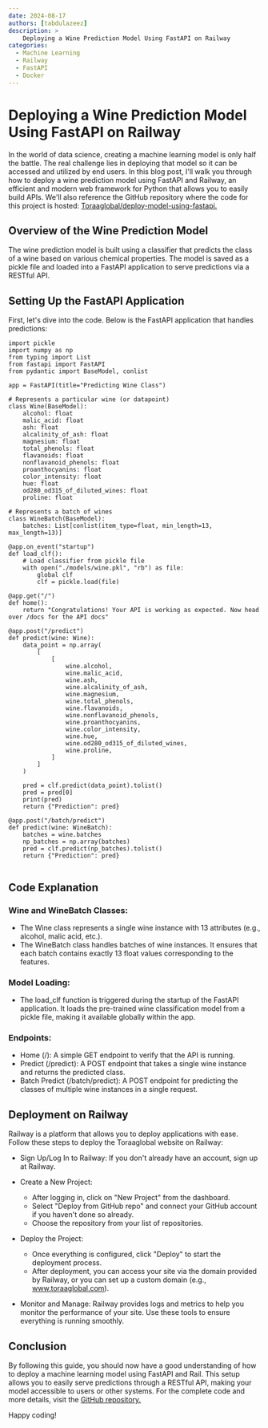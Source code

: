 ```yaml
---
date: 2024-08-17
authors: [tabdulazeez]
description: >
    Deploying a Wine Prediction Model Using FastAPI on Railway
categories:
  - Machine Learning
  - Railway
  - FastAPI 
  - Docker 
---
```


# Deploying a Wine Prediction Model Using FastAPI on Railway

In the world of data science, creating a machine learning model is only half the battle. The real challenge lies in deploying that model so it can be accessed and utilized by end users. In this blog post, I'll walk you through how to deploy a wine prediction model using FastAPI and Railway, an efficient and modern web framework for Python that allows you to easily build APIs. We'll also reference the GitHub repository where the code for this project is hosted: [Toraaglobal/deploy-model-using-fastapi.](https://github.com/toraaglobal/deploy-model-using-fastapi)
<!-- more -->


## Overview of the Wine Prediction Model
The wine prediction model is built using a classifier that predicts the class of a wine based on various chemical properties. The model is saved as a pickle file and loaded into a FastAPI application to serve predictions via a RESTful API.


## Setting Up the FastAPI Application
First, let's dive into the code. Below is the FastAPI application that handles predictions:

```
import pickle
import numpy as np
from typing import List
from fastapi import FastAPI
from pydantic import BaseModel, conlist

app = FastAPI(title="Predicting Wine Class")

# Represents a particular wine (or datapoint)
class Wine(BaseModel):
    alcohol: float
    malic_acid: float
    ash: float
    alcalinity_of_ash: float
    magnesium: float
    total_phenols: float
    flavanoids: float
    nonflavanoid_phenols: float
    proanthocyanins: float
    color_intensity: float
    hue: float
    od280_od315_of_diluted_wines: float
    proline: float

# Represents a batch of wines
class WineBatch(BaseModel):
    batches: List[conlist(item_type=float, min_length=13, max_length=13)]

@app.on_event("startup")
def load_clf():
    # Load classifier from pickle file
    with open("./models/wine.pkl", "rb") as file:
        global clf
        clf = pickle.load(file)

@app.get("/")
def home():
    return "Congratulations! Your API is working as expected. Now head over /docs for the API docs"

@app.post("/predict")
def predict(wine: Wine):
    data_point = np.array(
        [
            [
                wine.alcohol,
                wine.malic_acid,
                wine.ash,
                wine.alcalinity_of_ash,
                wine.magnesium,
                wine.total_phenols,
                wine.flavanoids,
                wine.nonflavanoid_phenols,
                wine.proanthocyanins,
                wine.color_intensity,
                wine.hue,
                wine.od280_od315_of_diluted_wines,
                wine.proline,
            ]
        ]
    )

    pred = clf.predict(data_point).tolist()
    pred = pred[0]
    print(pred)
    return {"Prediction": pred}

@app.post("/batch/predict")
def predict(wine: WineBatch):
    batches = wine.batches
    np_batches = np.array(batches)
    pred = clf.predict(np_batches).tolist()
    return {"Prediction": pred}


```

## Code Explanation

### Wine and WineBatch Classes:

- The Wine class represents a single wine instance with 13 attributes (e.g., alcohol, malic acid, etc.).
- The WineBatch class handles batches of wine instances. It ensures that each batch contains exactly 13 float values corresponding to the features.


### Model Loading:
- The load_clf function is triggered during the startup of the FastAPI application. It loads the pre-trained wine classification model from a pickle file, making it available globally within the app.

### Endpoints:
- Home (/): A simple GET endpoint to verify that the API is running.
- Predict (/predict): A POST endpoint that takes a single wine instance and returns the predicted class.
- Batch Predict (/batch/predict): A POST endpoint for predicting the classes of multiple wine instances in a single request.


## Deployment on Railway
Railway is a platform that allows you to deploy applications with ease. Follow these steps to deploy the Toraaglobal website on Railway:

- Sign Up/Log In to Railway: If you don't already have an account, sign up at Railway.

- Create a New Project:

    - After logging in, click on "New Project" from the dashboard.
    - Select "Deploy from GitHub repo" and connect your GitHub account if you haven't done so already.
    - Choose the repository from your list of repositories.



- Deploy the Project:
    - Once everything is configured, click "Deploy" to start the deployment process.
    - After deployment, you can access your site via the domain provided by Railway, or you can set up a custom domain (e.g., www.toraaglobal.com).

- Monitor and Manage:
Railway provides logs and metrics to help you monitor the performance of your site. Use these tools to ensure everything is running smoothly.

## Conclusion

By following this guide, you should now have a good understanding of how to deploy a machine learning model using FastAPI and Rail. This setup allows you to easily serve predictions through a RESTful API, making your model accessible to users or other systems. For the complete code and more details, visit the [GitHub repository.](https://github.com/toraaglobal/deploy-model-using-fastapi)

Happy coding!


